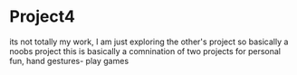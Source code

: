 # Project4
its not totally my work,  I am just exploring the other's project so basically a noobs project
this is basically a comnination of two projects for personal fun, hand gestures- play games
